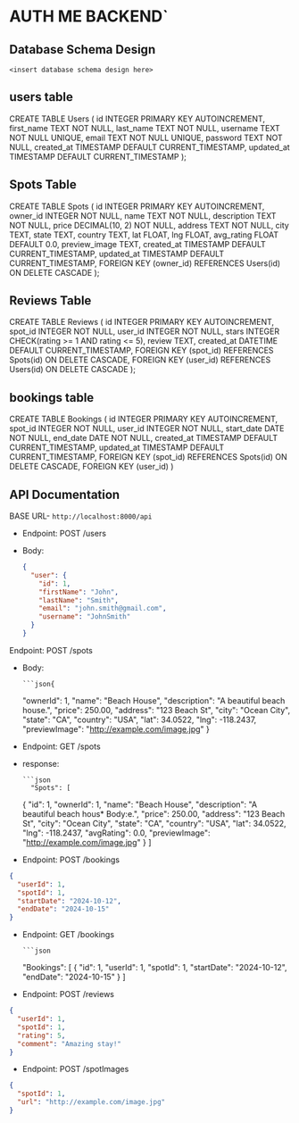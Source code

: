 
# AUTH ME BACKEND`

## Database Schema Design

`<insert database schema design here>`

## users table

CREATE TABLE Users (
id INTEGER PRIMARY KEY AUTOINCREMENT,
first_name TEXT NOT NULL,
last_name TEXT NOT NULL,
username TEXT NOT NULL UNIQUE,
email TEXT NOT NULL UNIQUE,
password TEXT NOT NULL,
created_at TIMESTAMP DEFAULT CURRENT_TIMESTAMP,
updated_at TIMESTAMP DEFAULT CURRENT_TIMESTAMP
);

## Spots Table

CREATE TABLE Spots (
id INTEGER PRIMARY KEY AUTOINCREMENT,
owner_id INTEGER NOT NULL,
name TEXT NOT NULL,
description TEXT NOT NULL,
price DECIMAL(10, 2) NOT NULL,
address TEXT NOT NULL,
city TEXT,
state TEXT,
country TEXT,
lat FLOAT,
lng FLOAT,
avg_rating FLOAT DEFAULT 0.0,
preview_image TEXT,
created_at TIMESTAMP DEFAULT CURRENT_TIMESTAMP,
updated_at TIMESTAMP DEFAULT CURRENT_TIMESTAMP,
FOREIGN KEY (owner_id) REFERENCES Users(id) ON DELETE CASCADE
);

## Reviews Table

CREATE TABLE Reviews (
id INTEGER PRIMARY KEY AUTOINCREMENT,
spot_id INTEGER NOT NULL,
user_id INTEGER NOT NULL,
stars INTEGER CHECK(rating >= 1 AND rating <= 5),
review TEXT,
created_at DATETIME DEFAULT CURRENT_TIMESTAMP,
FOREIGN KEY (spot_id) REFERENCES Spots(id) ON DELETE CASCADE,
FOREIGN KEY (user_id) REFERENCES Users(id) ON DELETE CASCADE
);

## bookings table

CREATE TABLE Bookings (
id INTEGER PRIMARY KEY AUTOINCREMENT,
spot_id INTEGER NOT NULL,
user_id INTEGER NOT NULL,
start_date DATE NOT NULL,
end_date DATE NOT NULL,
created_at TIMESTAMP DEFAULT CURRENT_TIMESTAMP,
updated_at TIMESTAMP DEFAULT CURRENT_TIMESTAMP,
FOREIGN KEY (spot_id) REFERENCES Spots(id) ON DELETE CASCADE,
FOREIGN KEY (user_id)
)

## API Documentation

BASE URL-
`http://localhost:8000/api`

- Endpoint: POST /users
- Body:

  ```json
  {
    "user": {
      "id": 1,
      "firstName": "John",
      "lastName": "Smith",
      "email": "john.smith@gmail.com",
      "username": "JohnSmith"
    }
  }
  ```

Endpoint: POST /spots

- Body:

      ```json{

  "ownerId": 1,
  "name": "Beach House",
  "description": "A beautiful beach house.",
  "price": 250.00,
  "address": "123 Beach St",
  "city": "Ocean City",
  "state": "CA",
  "country": "USA",
  "lat": 34.0522,
  "lng": -118.2437,
  "previewImage": "http://example.com/image.jpg"
  }

- Endpoint: GET /spots
- response:

      ```json
        "Spots": [

  {
  "id": 1,
  "ownerId": 1,
  "name": "Beach House",
  "description": "A beautiful beach hous\* Body:e.",
  "price": 250.00,
  "address": "123 Beach St",
  "city": "Ocean City",
  "state": "CA",
  "country": "USA",
  "lat": 34.0522,
  "lng": -118.2437,
  "avgRating": 0.0,
  "previewImage": "http://example.com/image.jpg"
  }
  ]

- Endpoint: POST /bookings

```json
{
  "userId": 1,
  "spotId": 1,
  "startDate": "2024-10-12",
  "endDate": "2024-10-15"
}
```

- Endpoint: GET /bookings

      ```json

  "Bookings": [
  {
  "id": 1,
  "userId": 1,
  "spotId": 1,
  "startDate": "2024-10-12",
  "endDate": "2024-10-15"
  }
  ]

- Endpoint: POST /reviews

```json
{
  "userId": 1,
  "spotId": 1,
  "rating": 5,
  "comment": "Amazing stay!"
}
```

- Endpoint: POST /spotImages

```json
{
  "spotId": 1,
  "url": "http://example.com/image.jpg"
}
```
